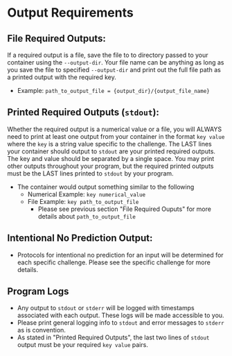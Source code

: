 # Output Requirements

## File Required Outputs: 
If a required output is a file, save the file to to directory passed to your container using the `--output-dir`. Your file name can be anything as long as you save the file to specified `--output-dir` and print out the full file path as a printed output with the required key.
* Example: `path_to_output_file = {output_dir}/{output_file_name}`

## Printed Required Outputs (`stdout`): 
Whether the required output is a numerical value or a file, you will ALWAYS need to print at least one output from your container in the format `key value` where the `key` is a string value specific to the challenge. The LAST lines your container should output to `stdout` are your printed required outputs. The key and value should be separated by a single space. You may print other outputs throughout your program, but the required printed outputs must be the LAST lines printed to `stdout` by your program.
* The container would output something similar to the following
    * Numerical Example: `key numerical_value`
    * File Example: `key path_to_output_file` 
         * Please see previous section "File Required Ouputs" for more details about `path_to_output_file`

## Intentional No Prediction Output: 
* Protocols for intentional no prediction for an input will be determined for each specific challenge. Please see the specific challenge for more details.

## Program Logs
* Any output to `stdout` or `stderr` will be logged with timestamps associated with each output. These logs will be made accessible to you.
* Please print general logging info to `stdout` and error messages to `stderr` as is convention.
* As stated in "Printed Required Outputs", the last two lines of `stdout` output must be your required `key value` pairs. 
